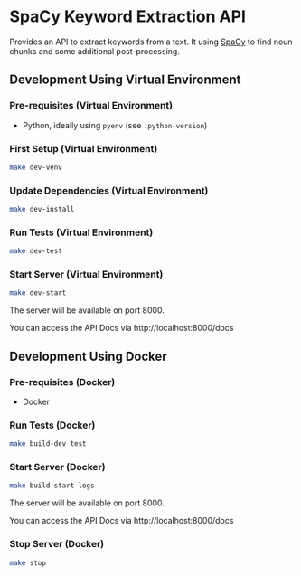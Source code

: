# SpaCy Keyword Extraction API

Provides an API to extract keywords from a text. It using [SpaCy](https://spacy.io/) to find noun chunks and some additional post-processing.

## Development Using Virtual Environment

### Pre-requisites (Virtual Environment)

* Python, ideally using `pyenv` (see `.python-version`)

### First Setup (Virtual Environment)

```bash
make dev-venv
```

### Update Dependencies (Virtual Environment)

```bash
make dev-install
```

### Run Tests (Virtual Environment)

```bash
make dev-test
```


### Start Server (Virtual Environment)

```bash
make dev-start
```

The server will be available on port 8000.

You can access the API Docs via http://localhost:8000/docs


## Development Using Docker

### Pre-requisites (Docker)

* Docker

### Run Tests (Docker)

```bash
make build-dev test
```

### Start Server (Docker)

```bash
make build start logs
```

The server will be available on port 8000.

You can access the API Docs via http://localhost:8000/docs

### Stop Server (Docker)

```bash
make stop
```
